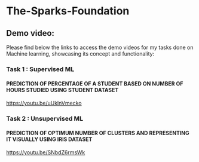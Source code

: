 # The-Sparks-Foundation

## Demo video:

Please find below the links to access the demo videos for my tasks done on Machine learning, showcasing its concept and functionality:
### Task 1 : Supervised ML
#### PREDICTION OF PERCENTAGE OF A STUDENT BASED ON NUMBER OF HOURS STUDIED USING STUDENT DATASET

https://youtu.be/uUklnVmecko

### Task 2 : Unsupervised ML
#### PREDICTION OF OPTIMUM NUMBER OF CLUSTERS AND REPRESENTING IT VISUALLY USING IRIS DATASET

https://youtu.be/SNbdZ6rmsWk
